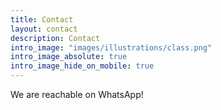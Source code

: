 ```yaml
---
title: Contact
layout: contact
description: Contact
intro_image: "images/illustrations/class.png"
intro_image_absolute: true
intro_image_hide_on_mobile: true
---
```


We are reachable on WhatsApp!
